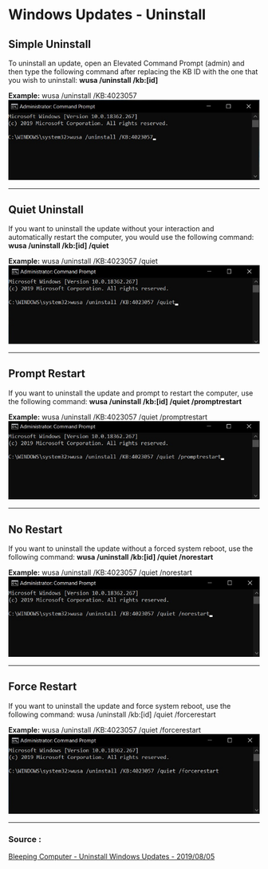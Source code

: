 # Windows Updates - Uninstall

## Simple Uninstall
To uninstall an update, open an Elevated Command Prompt (admin) and then type the following command after replacing the KB ID with the one that you wish to uninstall: **wusa /uninstall /kb:[id]**

**Example:** wusa /uninstall /KB:4023057
![Simple UnInstall](images/Uninstall_update_01.jpg)
<hr>

## Quiet Uninstall
If you want to uninstall the update without your interaction and automatically restart the computer, you would use the following command: **wusa /uninstall /kb:[id] /quiet**

**Example:** wusa /uninstall /KB:4023057 /quiet
![Quiet UnInstall](images/Uninstall_update_02.jpg)
<hr>

## Prompt Restart
If you want to uninstall the update and prompt to restart the computer, use the following command: **wusa /uninstall /kb:[id] /quiet /promptrestart**

**Example:** wusa /uninstall /KB:4023057 /quiet /promptrestart
![Promp Restart UnInstall](images/Uninstall_update_03.jpg)
<hr>

## No Restart
If you want to uninstall the update without a forced system reboot, use the following command: **wusa /uninstall /kb:[id] /quiet /norestart**

**Example:** wusa /uninstall /KB:4023057 /quiet /norestart
![Promp Restart UnInstall](images/Uninstall_update_04.jpg)
<hr>

## Force Restart
If you want to uninstall the update and force system reboot, use the following command: wusa /uninstall /kb:[id] /quiet /forcerestart

**Example:** wusa /uninstall /KB:4023057 /quiet /forcerestart
![Promp Restart UnInstall](images/Uninstall_update_05.jpg)
<hr>

### Source :
[Bleeping Computer - Uninstall Windows Updates - 2019/08/05](https://www.bleepingcomputer.com/news/microsoft/how-to-uninstall-windows-10-updates-manually/)
